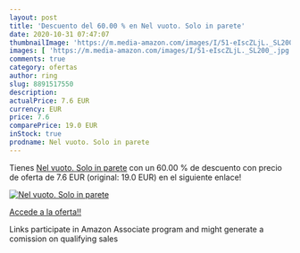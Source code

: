 ```yaml
---
layout: post
title: 'Descuento del 60.00 % en Nel vuoto. Solo in parete'
date: 2020-10-31 07:47:07
thumbnailImage: 'https://m.media-amazon.com/images/I/51-eIscZLjL._SL200_.jpg'
images: [ 'https://m.media-amazon.com/images/I/51-eIscZLjL._SL200_.jpg' ]
comments: true
category: ofertas
author: ring
slug: 8891517550
description:
actualPrice: 7.6 EUR
currency: EUR
price: 7.6
comparePrice: 19.0 EUR
inStock: true
prodname: Nel vuoto. Solo in parete
---
```


Tienes [Nel vuoto. Solo in parete](https://www.amazon.it/dp/8891517550/?tag=tolees00-21) con un 60.00 % de descuento con precio de oferta de 7.6 EUR (original: 19.0 EUR) en el siguiente enlace!

[![Nel vuoto. Solo in parete](https://m.media-amazon.com/images/I/51-eIscZLjL._SL200_.jpg)](https://www.amazon.it/dp/8891517550/?tag=tolees00-21)

[Accede a la oferta!!](https://www.amazon.it/dp/8891517550/?tag=tolees00-21)

Links participate in Amazon Associate program and might generate a comission on qualifying sales



